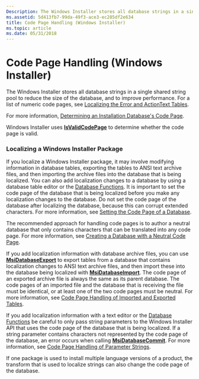 ```yaml
---
Description: The Windows Installer stores all database strings in a single shared string pool to reduce the size of the database, and to improve performance. For a list of numeric code pages, see Localizing the Error and ActionText Tables.
ms.assetid: 5d413fb7-99da-49f3-ace3-ec285df2e634
title: Code Page Handling (Windows Installer)
ms.topic: article
ms.date: 05/31/2018
---
```


# Code Page Handling (Windows Installer)

The Windows Installer stores all database strings in a single shared string pool to reduce the size of the database, and to improve performance. For a list of numeric code pages, see [Localizing the Error and ActionText Tables](localizing-the-error-and-actiontext-tables.md).

For more information, [Determining an Installation Database's Code Page](determining-an-installation-database-s-code-page.md).

Windows Installer uses [**IsValidCodePage**](/windows/desktop/api/winnls/nf-winnls-isvalidcodepage) to determine whether the code page is valid.

### Localizing a Windows Installer Package

If you localize a Windows Installer package, it may involve modifying information in database tables, exporting the tables to ANSI text archive files, and then importing the archive files into the database that is being localized. You can also add localization changes to a database by using a database table editor or the [Database Functions](database-functions.md). It is important to set the code page of the database that is being localized before you make any localization changes to the database. Do not set the code page of the database after localizing the database, because this can corrupt extended characters. For more information, see [Setting the Code Page of a Database](setting-the-code-page-of-a-database.md).

The recommended approach for handling code pages is to author a neutral database that only contains characters that can be translated into any code page. For more information, see [Creating a Database with a Neutral Code Page](creating-a-database-with-a-neutral-code-page.md).

If you add localization information with database archive files, you can use [**MsiDatabaseExport**](/windows/desktop/api/Msiquery/nf-msiquery-msidatabaseexporta) to export tables from a database that contains localization changes to ANSI text archive files, and then import these into the database being localized with [**MsiDatabaseImport**](/windows/desktop/api/Msiquery/nf-msiquery-msidatabaseimporta). The code page of an exported archive file is always the same as its parent database. The code pages of an imported file and the database that is receiving the file must be identical, or at least one of the two code pages must be neutral. For more information, see [Code Page Handling of Imported and Exported Tables](code-page-handling-of-imported-and-exported-tables.md).

If you add localization information with a text editor or the [Database Functions](database-functions.md) be careful to only pass string parameters to the Windows Installer API that uses the code page of the database that is being localized. If a string parameter contains characters not represented by the code page of the database, an error occurs when calling [**MsiDatabaseCommit**](/windows/desktop/api/Msiquery/nf-msiquery-msidatabasecommit). For more information, see [Code Page Handling of Parameter Strings](code-page-handling-of-parameter-strings.md).

If one package is used to install multiple language versions of a product, the transform that is used to localize strings can also change the code page of the database.

 

 